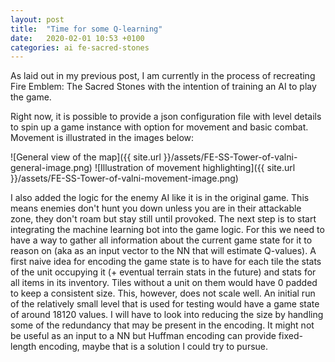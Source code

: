 ```yaml
---
layout: post
title:  "Time for some Q-learning"
date:   2020-02-01 10:53 +0100
categories: ai fe-sacred-stones
---
```


As laid out in my previous post, I am currently in the process of recreating Fire Emblem: The Sacred Stones with the intention of training an AI to play the game.

Right now, it is possible to provide a json configuration file with level details to spin up a game instance with option for movement and basic combat. Movement is illustrated in the images below:

![General view of the map]({{ site.url }}/assets/FE-SS-Tower-of-valni-general-image.png)
![Illustration of movement highlighting]({{ site.url }}/assets/FE-SS-Tower-of-valni-movement-image.png)

I also added the logic for the enemy AI like it is in the original game. This means enemies don't hunt you down unless you are in their attackable zone, they don't roam but stay still until provoked. The next step is to start integrating the machine learning bot into the game logic. For this we need to have a way to gather all information about the current game state for it to reason on (aka as an input vector to the NN that will estimate Q-values). A first naive idea for encoding the game state is to have for each tile the stats of the unit occupying it (+ eventual terrain stats in the future) and stats for all items in its inventory. Tiles without a unit on them would have 0 padded to keep a consistent size. This, however, does not scale well. An initial run of the relatively small level that is used for testing would have a game state of around 18120 values. I will have to look into reducing the size by handling some of the redundancy that may be present in the encoding. It might not be useful as an input to a NN but Huffman encoding can provide fixed-length encoding, maybe that is a solution I could try to pursue.